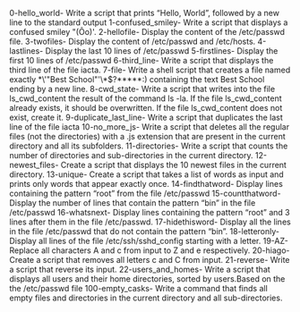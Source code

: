 0-hello_world- Write a script that prints “Hello, World”, followed by a new line to the standard output
1-confused_smiley- Write a script that displays a confused smiley "(Ôo)'.
2-hellofile- Display the content of the /etc/passwd file.
3-twofiles- Display the content of /etc/passwd and /etc/hosts.
4-lastlines- Display the last 10 lines of /etc/passwd
5-firstlines- Display the first 10 lines of /etc/passwd
6-third_line- Write a script that displays the third line of the file iacta.
7-file- Write a shell script that creates a file named exactly \*\\'"Best School"\'\\*$\?\*\*\*\*\*:) containing the text Best School ending by a new line.
8-cwd_state- Write a script that writes into the file ls_cwd_content the result of the command ls -la. If the file ls_cwd_content already exists, it should be overwritten. If the file ls_cwd_content does not exist, create it.
9-duplicate_last_line- Write a script that duplicates the last line of the file iacta
10-no_more_js- Write a script that deletes all the regular files (not the directories) with a .js extension that are present in the current directory and all its subfolders.
11-directories- Write a script that counts the number of directories and sub-directories in the current directory.
12-newest_files- Create a script that displays the 10 newest files in the current directory.
13-unique- Create a script that takes a list of words as input and prints only words that appear exactly once.
14-findthatword- Display lines containing the pattern “root” from the file /etc/passwd
15-countthatword- Display the number of lines that contain the pattern “bin” in the file /etc/passwd
16-whatsnext- Display lines containing the pattern “root” and 3 lines after them in the file /etc/passwd.
17-hidethisword- Display all the lines in the file /etc/passwd that do not contain the pattern “bin”.
18-letteronly- Display all lines of the file /etc/ssh/sshd_config starting with a letter.
19-AZ- Replace all characters A and c from input to Z and e respectively.
20-hiago- Create a script that removes all letters c and C from input.
21-reverse- Write a script that reverse its input.
22-users_and_homes- Write a script that displays all users and their home directories, sorted by users.Based on the the /etc/passwd file
100-empty_casks- Write a command that finds all empty files and directories in the current directory and all sub-directories.


